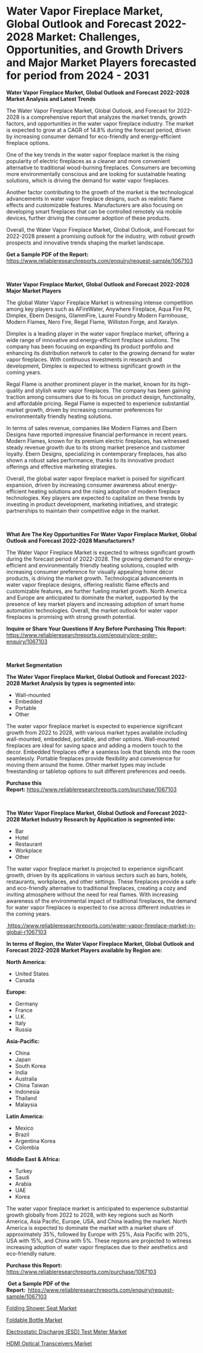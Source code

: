 <p><h1>Water Vapor Fireplace Market, Global Outlook and Forecast 2022-2028 Market: Challenges, Opportunities, and Growth Drivers and Major Market Players forecasted for period from 2024 - 2031</h1></p><p><strong>Water Vapor Fireplace Market, Global Outlook and Forecast 2022-2028 Market Analysis and Latest Trends</strong></p>
<p><p>The Water Vapor Fireplace Market, Global Outlook, and Forecast for 2022-2028 is a comprehensive report that analyzes the market trends, growth factors, and opportunities in the water vapor fireplace industry. The market is expected to grow at a CAGR of 14.8% during the forecast period, driven by increasing consumer demand for eco-friendly and energy-efficient fireplace options.</p><p>One of the key trends in the water vapor fireplace market is the rising popularity of electric fireplaces as a cleaner and more convenient alternative to traditional wood-burning fireplaces. Consumers are becoming more environmentally conscious and are looking for sustainable heating solutions, which is driving the demand for water vapor fireplaces.</p><p>Another factor contributing to the growth of the market is the technological advancements in water vapor fireplace designs, such as realistic flame effects and customizable features. Manufacturers are also focusing on developing smart fireplaces that can be controlled remotely via mobile devices, further driving the consumer adoption of these products.</p><p>Overall, the Water Vapor Fireplace Market, Global Outlook, and Forecast for 2022-2028 present a promising outlook for the industry, with robust growth prospects and innovative trends shaping the market landscape.</p></p>
<p><strong>Get a Sample PDF of the Report:&nbsp;</strong> <a href="https://www.reliableresearchreports.com/enquiry/request-sample/1067103">https://www.reliableresearchreports.com/enquiry/request-sample/1067103</a></p>
<p>&nbsp;</p>
<p><strong>Water Vapor Fireplace Market, Global Outlook and Forecast 2022-2028 Major Market Players</strong></p>
<p><p>The global Water Vapor Fireplace Market is witnessing intense competition among key players such as AFireWater, Anywhere Fireplace, Aqua Fire Pit, Dimplex, Ebern Designs, GlammFire, Laurel Foundry Modern Farmhouse, Modern Flames, Nero Fire, Regal Flame, Williston Forge, and Xaralyn.</p><p>Dimplex is a leading player in the water vapor fireplace market, offering a wide range of innovative and energy-efficient fireplace solutions. The company has been focusing on expanding its product portfolio and enhancing its distribution network to cater to the growing demand for water vapor fireplaces. With continuous investments in research and development, Dimplex is expected to witness significant growth in the coming years.</p><p>Regal Flame is another prominent player in the market, known for its high-quality and stylish water vapor fireplaces. The company has been gaining traction among consumers due to its focus on product design, functionality, and affordable pricing. Regal Flame is expected to experience substantial market growth, driven by increasing consumer preferences for environmentally friendly heating solutions.</p><p>In terms of sales revenue, companies like Modern Flames and Ebern Designs have reported impressive financial performance in recent years. Modern Flames, known for its premium electric fireplaces, has witnessed steady revenue growth due to its strong market presence and customer loyalty. Ebern Designs, specializing in contemporary fireplaces, has also shown a robust sales performance, thanks to its innovative product offerings and effective marketing strategies.</p><p>Overall, the global water vapor fireplace market is poised for significant expansion, driven by increasing consumer awareness about energy-efficient heating solutions and the rising adoption of modern fireplace technologies. Key players are expected to capitalize on these trends by investing in product development, marketing initiatives, and strategic partnerships to maintain their competitive edge in the market.</p></p>
<p>&nbsp;</p>
<p><strong>What Are The Key Opportunities For Water Vapor Fireplace Market, Global Outlook and Forecast 2022-2028 Manufacturers?</strong></p>
<p><p>The Water Vapor Fireplace Market is expected to witness significant growth during the forecast period of 2022-2028. The growing demand for energy-efficient and environmentally friendly heating solutions, coupled with increasing consumer preference for visually appealing home décor products, is driving the market growth. Technological advancements in water vapor fireplace designs, offering realistic flame effects and customizable features, are further fueling market growth. North America and Europe are anticipated to dominate the market, supported by the presence of key market players and increasing adoption of smart home automation technologies. Overall, the market outlook for water vapor fireplaces is promising with strong growth potential.</p></p>
<p><strong>Inquire or Share Your Questions If Any Before Purchasing This Report:</strong> <a href="https://www.reliableresearchreports.com/enquiry/pre-order-enquiry/1067103">https://www.reliableresearchreports.com/enquiry/pre-order-enquiry/1067103</a></p>
<p>&nbsp;</p>
<p><strong>Market Segmentation</strong></p>
<p><strong>The Water Vapor Fireplace Market, Global Outlook and Forecast 2022-2028 Market Analysis by types is segmented into:</strong></p>
<p><ul><li>Wall-mounted</li><li>Embedded</li><li>Portable</li><li>Other</li></ul></p>
<p><p>The water vapor fireplace market is expected to experience significant growth from 2022 to 2028, with various market types available including wall-mounted, embedded, portable, and other options. Wall-mounted fireplaces are ideal for saving space and adding a modern touch to the decor. Embedded fireplaces offer a seamless look that blends into the room seamlessly. Portable fireplaces provide flexibility and convenience for moving them around the home. Other market types may include freestanding or tabletop options to suit different preferences and needs.</p></p>
<p><strong>Purchase this Report:&nbsp;</strong><a href="https://www.reliableresearchreports.com/purchase/1067103">https://www.reliableresearchreports.com/purchase/1067103</a></p>
<p>&nbsp;</p>
<p><strong>The Water Vapor Fireplace Market, Global Outlook and Forecast 2022-2028 Market Industry Research by Application is segmented into:</strong></p>
<p><ul><li>Bar</li><li>Hotel</li><li>Restaurant</li><li>Workplace</li><li>Other</li></ul></p>
<p><p>The water vapor fireplace market is projected to experience significant growth, driven by its applications in various sectors such as bars, hotels, restaurants, workplaces, and other settings. These fireplaces provide a safe and eco-friendly alternative to traditional fireplaces, creating a cozy and inviting atmosphere without the need for real flames. With increasing awareness of the environmental impact of traditional fireplaces, the demand for water vapor fireplaces is expected to rise across different industries in the coming years.</p></p>
<p><a href="https://www.reliableresearchreports.com/water-vapor-fireplace-market-in-global-r1067103">&nbsp;https://www.reliableresearchreports.com/water-vapor-fireplace-market-in-global-r1067103</a></p>
<p><strong>In terms of Region, the Water Vapor Fireplace Market, Global Outlook and Forecast 2022-2028 Market Players available by Region are:</strong></p>
<p>
    <p> <strong> North America: </strong>
        <ul>
            <li>United States</li>
            <li>Canada</li>
        </ul>
        </p> 
    <p> <strong> Europe: </strong>
        <ul>
            <li>Germany</li>
            <li>France</li>
            <li>U.K.</li>
            <li>Italy</li>
            <li>Russia</li>
        </ul>
        </p> 
    <p> <strong> Asia-Pacific: </strong>
        <ul>
            <li>China</li>
            <li>Japan</li>
            <li>South Korea</li>
            <li>India</li>
            <li>Australia</li>
            <li>China Taiwan</li>
            <li>Indonesia</li>
            <li>Thailand</li>
            <li>Malaysia</li>
        </ul>
        </p> 
    <p> <strong> Latin America: </strong>
        <ul>
            <li>Mexico</li>
            <li>Brazil</li>
            <li>Argentina Korea</li>
            <li>Colombia</li>
        </ul>
        </p> 
    <p> <strong> Middle East & Africa: </strong>
        <ul>
            <li>Turkey</li>
            <li>Saudi</li>
            <li>Arabia</li>
            <li>UAE</li>
            <li>Korea</li>
        </ul>
    </p>
    </p>
<p><p>The water vapor fireplace market is anticipated to experience substantial growth globally from 2022 to 2028, with key regions such as North America, Asia Pacific, Europe, USA, and China leading the market. North America is expected to dominate the market with a market share of approximately 35%, followed by Europe with 25%, Asia Pacific with 20%, USA with 15%, and China with 5%. These regions are projected to witness increasing adoption of water vapor fireplaces due to their aesthetics and eco-friendly nature.</p></p>
<p><strong>Purchase this Report: </strong><a href="https://www.reliableresearchreports.com/purchase/1067103">https://www.reliableresearchreports.com/purchase/1067103</a></p>
<p>&nbsp;<strong>Get a Sample PDF of the Report:&nbsp;&nbsp;</strong><a href="https://www.reliableresearchreports.com/enquiry/request-sample/1067103">https://www.reliableresearchreports.com/enquiry/request-sample/1067103</a></p>
<p><strong></strong></p>
<p><p><a href="https://github.com/JordyBecker/Market-Research-Report-List-1/blob/main/folding-shower-seat-market.md">Folding Shower Seat Market</a></p><p><a href="https://github.com/sydneyHley85/Market-Research-Report-List-1/blob/main/foldable-bottle-market.md">Foldable Bottle Market</a></p><p><a href="https://medium.com/@carol.alsopr44536/electrostatic-discharge-esd-test-meter-industry-analysis-report-its-market-size-share-trends-6285376fc2cb">Electrostatic Discharge (ESD) Test Meter Market</a></p><p><a href="https://medium.com/@ralphyoung1949/hdmi-optical-transceivers-market-size-share-trends-analysis-report-by-product-single-mode-6ce601a9b46c">HDMI Optical Transceivers Market</a></p></p>